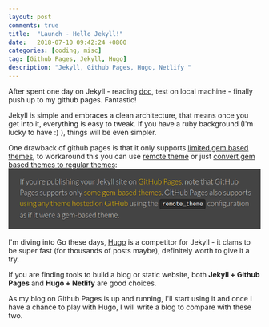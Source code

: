 ```yaml
---
layout: post
comments: true
title:  "Launch - Hello Jekyll!"
date:   2018-07-10 09:42:24 +0800
categories: [coding, misc]
tag: [Github Pages, Jekyll, Hugo]
description: "Jekyll, Github Pages, Hugo, Netlify "
---
```


After spent one day on Jekyll - reading [doc](https://jekyllrb.com/docs/quickstart/), test on local machine - finally push up to my github pages. Fantastic!

Jekyll is simple and embraces a clean architecture, that means once you get into it, everything is easy to tweak. If you have a ruby background (I'm lucky to have :) ), things will be even simpler.

One drawback of github pages is that it only supports [limited  gem based themes](https://pages.github.com/themes/), to workaround this you can use [remote theme](https://help.github.com/articles/adding-a-jekyll-theme-to-your-github-pages-site/#adding-a-jekyll-theme-in-your-sites-_configyml-file) or just [convert gem based themes to regular themes](https://jekyllrb.com/docs/themes/#converting-gem-based-themes-to-regular-themes):
![](/assets/images/jekyll-theme.png)

I'm diving into Go these days,  [Hugo](https://gohugo.io/) is a competitor for Jekyll - it clams to be super fast (for thousands of posts maybe), definitely worth to give it a try. 

If you are finding tools to build a blog or static website, both __Jekyll + Github Pages__ and __Hugo + Netlify__ are good choices.

As my blog on Github Pages is up and running, I'll start using it and once I have a chance to play with Hugo, I will write a blog to compare with these two.






